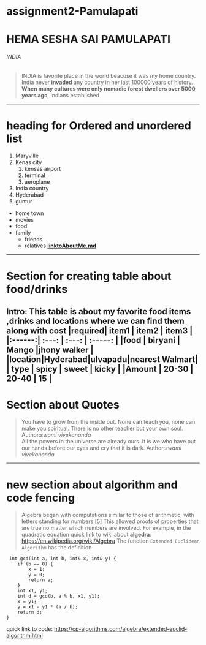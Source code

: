 # assignment2-Pamulapati
# HEMA SESHA SAI PAMULAPATI
###### INDIA

>INDIA is favorite place in the world beacuse it was my home country.
>India never **invaded** any country in her last 100000 years of history.
>**When many cultures were only nomadic forest dwellers over 5000 years ago**, Indians established 
***
# heading for Ordered and unordered list
1. Maryville
2. Kenas city
    1. kensas airport
    2. terminal
    3. aeroplane
3. India country
4. Hyderabad
5. guntur
* home town
* movies
* food
* family
  * friends
  * relatives
**[linktoAboutMe.md](AboutMe.md)**
---
# Section for creating table about food/drinks

Intro:
This table is about my favorite food items ,drinks and locations where we can find them along with cost 
|required|  item1  | item2  |  item3        |
|:------:|  :---:  | :---:  |  :-----:      |
|food    | biryani | Mango  |jhony walker   |
|location|Hyderabad|ulvapadu|nearest Walmart|
| type   | spicy   | sweet  |    kicky      |
|Amount  | 20-30   | 20-40  |    15         |
---
# Section about Quotes
>You have to grow from the inside out. None can teach you, none can make you spiritual. There is no other teacher but your own soul.
>Author:*swami vivekananda* <br>
>All the powers in the universe are already ours. It is we who have put our hands before our eyes and cry that it is dark.
Author:*swami vivekananda*
***
# new section about algorithm and code fencing
>Algebra began with computations similar to those of arithmetic, with letters standing for numbers.[5] This allowed proofs of properties that are true no matter which numbers are involved. For example, in the quadratic equation quick link to wiki about **algedra**: <https://en.wikipedia.org/wiki/Algebra>
The function `Extended Euclidean Algorithm` has the definition
```
 int gcd(int a, int b, int& x, int& y) {
    if (b == 0) {
        x = 1;
        y = 0;
        return a;
    }
    int x1, y1;
    int d = gcd(b, a % b, x1, y1);
    x = y1;
    y = x1 - y1 * (a / b);
    return d;
}
```
quick link to code: <https://cp-algorithms.com/algebra/extended-euclid-algorithm.html>


